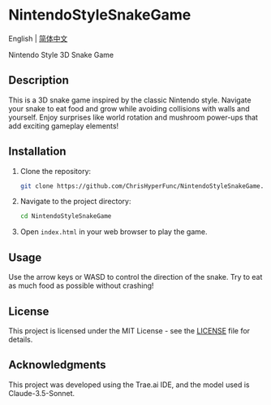 # NintendoStyleSnakeGame

English | [简体中文](README_ZH.md)

Nintendo Style 3D Snake Game

## Description
This is a 3D snake game inspired by the classic Nintendo style. Navigate your snake to eat food and grow while avoiding collisions with walls and yourself. Enjoy surprises like world rotation and mushroom power-ups that add exciting gameplay elements!

## Installation
1. Clone the repository:
   ```bash
   git clone https://github.com/ChrisHyperFunc/NintendoStyleSnakeGame.git
   ```
2. Navigate to the project directory:
   ```bash
   cd NintendoStyleSnakeGame
   ```
3. Open `index.html` in your web browser to play the game.

## Usage
Use the arrow keys or WASD to control the direction of the snake. Try to eat as much food as possible without crashing!

## License
This project is licensed under the MIT License - see the [LICENSE](LICENSE) file for details.

## Acknowledgments
This project was developed using the Trae.ai IDE, and the model used is Claude-3.5-Sonnet.
